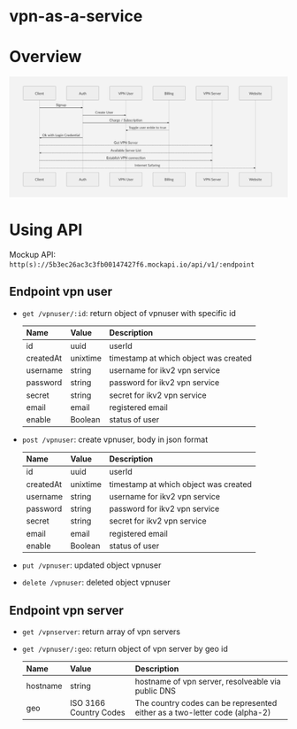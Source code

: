 # vpn-as-a-service


# Overview

![Flowchart](flowchart.png)

# Using API

Mockup API: ```http(s)://5b3ec26ac3c3fb00147427f6.mockapi.io/api/v1/:endpoint```

## Endpoint vpn user ##

   * `get /vpnuser/:id`: return object of vpnuser with specific id
   
       | Name            | Value            | Description                           |
       |-----------------|------------------|---------------------------------------|
       | id              | uuid             | userId                          |
       | createdAt       | unixtime         | timestamp at which object was created |
       | username        | string | username for ikv2 vpn service        |
       | password        | string                 | password for ikv2 vpn service         |
       | secret                | string                 | secret for ikv2 vpn service   |
       | email                |  email                | registered email         |
       | enable                |  Boolean                | status of user         |
       
   * `post /vpnuser`: create vpnuser, body in json format

       | Name            | Value            | Description                           |
       |-----------------|------------------|---------------------------------------|
       | id              | uuid             | userId                          |
       | createdAt       | unixtime         | timestamp at which object was created |
       | username        | string | username for ikv2 vpn service        |
       | password        | string                 | password for ikv2 vpn service         |
       | secret                | string                 | secret for ikv2 vpn service   |
       | email                |  email                | registered email         |
       | enable                |  Boolean                | status of user         |

   * `put /vpnuser`: updated object vpnuser
   * `delete /vpnuser`: deleted object vpnuser
   
## Endpoint vpn server ##
   * `get /vpnserver`: return array of vpn servers 
   * `get /vpnuser/:geo`: return object of vpn server by geo id

       | Name            | Value            | Description                           |
       |-----------------|------------------|---------------------------------------|
       | hostname              | string             | hostname of vpn server, resolveable via public DNS                          |
       | geo       | ISO 3166 Country Codes         | The country codes can be represented either as a two-letter code (alpha-2) |
   

